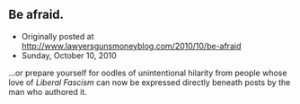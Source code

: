 ## Be afraid.

 * Originally posted at http://www.lawyersgunsmoneyblog.com/2010/10/be-afraid
 * Sunday, October 10, 2010

…or prepare yourself for oodles of unintentional hilarity from people whose love of _Liberal Fascism_ can now be expressed directly beneath posts by the man who authored it.